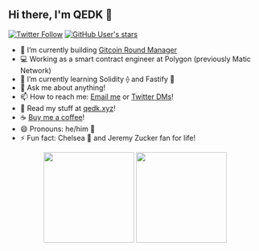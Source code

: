 ## Hi there, I'm QEDK 👋
[![Twitter Follow](https://img.shields.io/twitter/follow/qedk_?style=social)](https://twitter.com/intent/follow?screen_name=qedk_) [![GitHub User's stars](https://img.shields.io/github/stars/QEDK?affiliations=OWNER%2CCOLLABORATOR%2CORGANIZATION_MEMBER&style=social)](https://github.com/QEDK?tab=stars)

<!--
**QEDK/QEDK** is a ✨ _special_ ✨ repository because its `README.md` (this file) appears on your GitHub profile.

Here are some ideas to get you started:
-->


- 🔭 I’m currently building [Gitcoin Round Manager](https://github.com/gitcoinco/grants-round/)
- 💻 Working as a smart contract engineer at Polygon (previously Matic Network) 
- 🌱 I’m currently learning Solidity ⟠ and Fastify 💨
- 💬 Ask me about anything!
- 📫 How to reach me: [Email me](mailto:hi@qedk.xyz) or [Twitter DMs](https://twitter.com/qedk_)!
- 📖 Read my stuff at [qedk.xyz](https://qedk.xyz)!
- ☕ [Buy me a coffee](https://www.buymeacoffee.com/qedk)!
- 😄 Pronouns: he/him 🕺
- ⚡ Fun fact: Chelsea 🔵 and Jeremy Zucker fan for life!  

<p align="center">
    <img
        height="180em"
        src="https://github-readme-stats.vercel.app/api?username=QEDK&show_icons=true&hide_border=true&theme=tokyonight"
    />
    <img
        height="180em"
        src="https://github-readme-stats.vercel.app/api/top-langs/?username=QEDK&show_icons=true&hide_border=true&layout=compact&langs_count=8&theme=tokyonight"
    />
</p>
